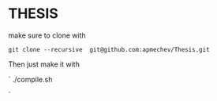 THESIS
==========


make sure to clone with 

`
git clone --recursive  git@github.com:apmechev/Thesis.git
`

Then just make it with 

`
./compile.sh

`
